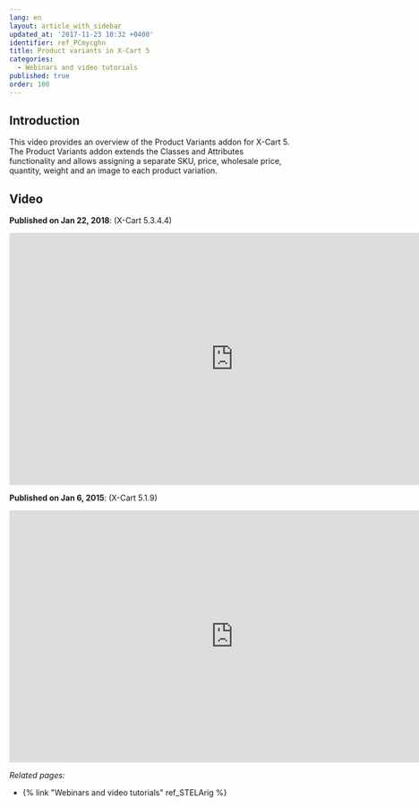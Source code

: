 ```yaml
---
lang: en
layout: article_with_sidebar
updated_at: '2017-11-23 10:32 +0400'
identifier: ref_PCmycghn
title: Product variants in X-Cart 5
categories:
  - Webinars and video tutorials
published: true
order: 100
---
```



## Introduction

This video provides an overview of the Product Variants addon for X-Cart 5. The Product Variants addon extends the Classes and Attributes functionality and allows assigning a separate SKU, price, wholesale price, quantity, weight and an image to each product variation. 

## Video

**Published on Jan 22, 2018**:
(X-Cart 5.3.4.4)
<iframe class="youtube-player" type="text/html" style="width: 800px; height: 450px" src="https://www.youtube.com/embed/KEBvVT3zEho" frameborder="0"></iframe>

**Published on Jan 6, 2015**:
(X-Cart 5.1.9)
<iframe class="youtube-player" type="text/html" style="width: 800px; height: 450px" src="https://www.youtube.com/embed/bdzNYo4grnw" frameborder="0"></iframe>


_Related pages:_

*   {% link "Webinars and video tutorials" ref_STELArig %}
